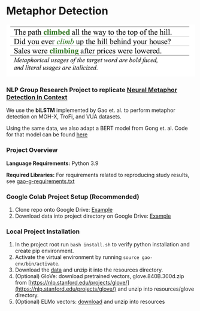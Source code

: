 # Metaphor Detection
![](images/gao_readme.png)

### NLP Group Research Project to replicate <a href="https://arxiv.org/pdf/1808.09653.pdf" target="_blank">Neural Metaphor Detection in Context</a>

We use the **biLSTM** implemented by Gao et. al. to perform metaphor detection on MOH-X, TroFi, and VUA datasets.

Using the same data, we also adapt a BERT model from Gong et. al. Code for that model can be found [here](https://github.com/cmsc-25700/gong-metaphor-detection)
### Project Overview
**Language Requirements:**
Python 3.9

**Required Libraries:**
For requirements related to reproducing study results, see [gao-g-requirements.txt](gao-g-requirements.txt)

### Google Colab Project Setup (Recommended)
1. Clone repo onto Google Drive: [Example](https://github.com/christiejibaraki/guides/blob/main/python/colab/Clone_git_repo.ipynb)
2. Download data into project directory on Google Drive: [Example](https://github.com/christiejibaraki/guides/blob/main/python/colab/Download_large_data.ipynb)

### Local Project Installation
1. In the project root run `bash install.sh` to verify python installation and create pip environment.
2. Activate the virtual environment by running `source gao-env/bin/activate`.
3. Download the [data](https://drive.google.com/file/d/18tBHegty7sWreqj9Fp8zETKloeOpsGHO/view?usp=sharing) and unzip it into the resources directory.
4. (Optional) GloVe: download pretrained vectors, glove.840B.300d.zip from [https://nlp.stanford.edu/projects/glove/](https://nlp.stanford.edu/projects/glove/) and unzip into resources/glove directory.
5. (Optional) ELMo vectors: [download](https://drive.google.com/file/d/1e1L7wr4H7vRcHefbmdPdbuv_nz76_-Vb/view?usp=sharing) and unzip into resources